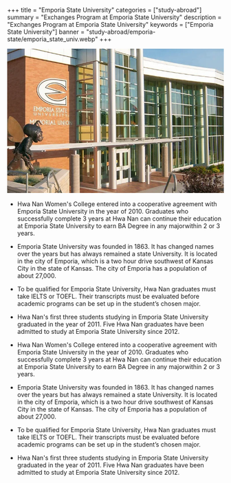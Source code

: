+++
title = "Emporia State University"
categories = ["study-abroad"]
summary = "Exchanges Program at Emporia State University"
description = "Exchanges Program at Emporia State University"
keywords = ["Emporia State University"]
banner = "study-abroad/emporia-state/emporia_state_univ.webp"
+++


![emporia_state_univ](emporia_state_univ.webp)


* Hwa Nan Women's College entered into a cooperative agreement with Emporia State University in the year of 2010. Graduates who successfully complete 3 years at Hwa Nan can continue their education at Emporia State University to earn BA Degree in any majorwithin 2 or 3 years.

* Emporia State University was founded in 1863. It has changed names over the years but has always remained a state University. It is located in the city of Emporia, which is a two hour drive southwest of Kansas City in the state of Kansas. The city of Emporia has a population of about 27,000.

* To be qualified for Emporia State University, Hwa Nan graduates must take IELTS or TOEFL. Their transcripts must be evaluated before academic programs can be set up in the student’s chosen major.  

* Hwa Nan's first three students studying in Emporia State University graduated in the year of 2011. Five Hwa Nan graduates have been admitted to study at Emporia State University since 2012.

* Hwa Nan Women's College entered into a cooperative agreement with Emporia State University in the year of 2010. Graduates who successfully complete 3 years at Hwa Nan can continue their education at Emporia State University to earn BA Degree in any majorwithin 2 or 3 years.

* Emporia State University was founded in 1863. It has changed names over the years but has always remained a state University. It is located in the city of Emporia, which is a two hour drive southwest of Kansas City in the state of Kansas. The city of Emporia has a population of about 27,000.

* To be qualified for Emporia State University, Hwa Nan graduates must take IELTS or TOEFL. Their transcripts must be evaluated before academic programs can be set up in the student’s chosen major.  

* Hwa Nan's first three students studying in Emporia State University graduated in the year of 2011. Five Hwa Nan graduates have been admitted to study at Emporia State University since 2012.
